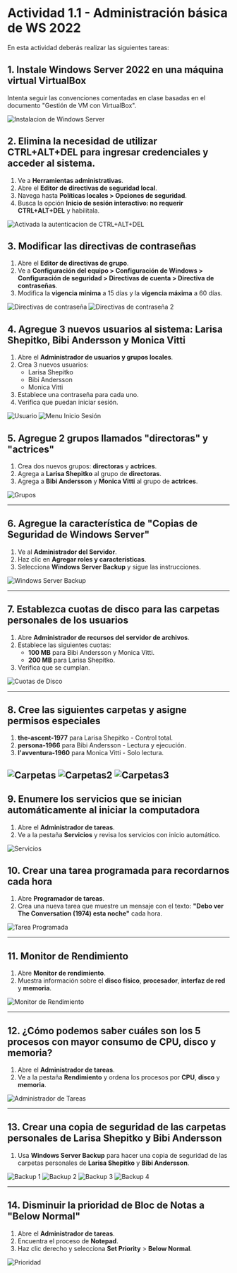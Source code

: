 # Actividad 1.1 - Administración básica de WS 2022

En esta actividad deberás realizar las siguientes tareas:

## 1. Instale Windows Server 2022 en una máquina virtual VirtualBox

Intenta seguir las convenciones comentadas en clase basadas en el documento "Gestión de VM con VirtualBox".

![Instalacion de Windows Server](img-1.1/1.png)

## 2. Elimina la necesidad de utilizar CTRL+ALT+DEL para ingresar credenciales y acceder al sistema.

1. Ve a **Herramientas administrativas**.
2. Abre el **Editor de directivas de seguridad local**.
3. Navega hasta **Políticas locales > Opciones de seguridad**.
4. Busca la opción **Inicio de sesión interactivo: no requerir CTRL+ALT+DEL** y habilítala.


![Activada la autenticacion de CTRL+ALT+DEL](img-1.1/2.png)


## 3. Modificar las directivas de contraseñas

1. Abre el **Editor de directivas de grupo**.
2. Ve a **Configuración del equipo > Configuración de Windows > Configuración de seguridad > Directivas de cuenta > Directiva de contraseñas**.
3. Modifica la **vigencia mínima** a 15 días y la **vigencia máxima** a 60 días.

![Directivas de contraseña](img-1.1/3.png)
![Directivas de contraseña 2](img-1.1/3.2.png)


## 4. Agregue 3 nuevos usuarios al sistema: Larisa Shepitko, Bibi Andersson y Monica Vitti

1. Abre el **Administrador de usuarios y grupos locales**.
2. Crea 3 nuevos usuarios:
    - Larisa Shepitko
    - Bibi Andersson
    - Monica Vitti
3. Establece una contraseña para cada uno.
4. Verifica que puedan iniciar sesión.

![Usuario](img-1.1/4.png)
![Menu Inicio Sesión](img-1.1/4.1.png)

## 5. Agregue 2 grupos llamados "directoras" y "actrices"

1. Crea dos nuevos grupos: **directoras** y **actrices**.
2. Agrega a **Larisa Shepitko** al grupo de **directoras**.
3. Agrega a **Bibi Andersson** y **Monica Vitti** al grupo de **actrices**.

![Grupos](img-1.1/5.png)

---

## 6. Agregue la característica de "Copias de Seguridad de Windows Server"

1. Ve al **Administrador del Servidor**.
2. Haz clic en **Agregar roles y características**.
3. Selecciona **Windows Server Backup** y sigue las instrucciones.

![Windows Server Backup](img-1.1/6.png)

---

## 7. Establezca cuotas de disco para las carpetas personales de los usuarios

1. Abre **Administrador de recursos del servidor de archivos**.
2. Establece las siguientes cuotas:
    - **100 MB** para Bibi Andersson y Monica Vitti.
    - **200 MB** para Larisa Shepitko.
3. Verifica que se cumplan.

![Cuotas de Disco](img-1.1/7.png)

---

## 8. Cree las siguientes carpetas y asigne permisos especiales

1. **the-ascent-1977** para Larisa Shepitko - Control total.
2. **persona-1966** para Bibi Andersson - Lectura y ejecución.
3. **l'avventura-1960** para Monica Vitti - Solo lectura.

![Carpetas](img-1.1/8.1.png)
![Carpetas2](img-1.1/8.2.png)
![Carpetas3](img-1.1/8.3.png)
---

## 9. Enumere los servicios que se inician automáticamente al iniciar la computadora

1. Abre el **Administrador de tareas**.
2. Ve a la pestaña **Servicios** y revisa los servicios con inicio automático.

![Servicios](img-1.1/9.png)

## 10. Crear una tarea programada para recordarnos cada hora

1. Abre **Programador de tareas**.
2. Crea una nueva tarea que muestre un mensaje con el texto: **"Debo ver The Conversation (1974) esta noche"** cada hora.

![Tarea Programada](img-1.1/10.png)

---

## 11. Monitor de Rendimiento

1. Abre **Monitor de rendimiento**.
2. Muestra información sobre el **disco físico**, **procesador**, **interfaz de red** y **memoria**.

![Monitor de Rendimiento](img-1.1/11.png)

---

## 12. ¿Cómo podemos saber cuáles son los 5 procesos con mayor consumo de CPU, disco y memoria?

1. Abre el **Administrador de tareas**.
2. Ve a la pestaña **Rendimiento** y ordena los procesos por **CPU**, **disco** y **memoria**.

![Administrador de Tareas](img-1.1/12.png)

---

## 13. Crear una copia de seguridad de las carpetas personales de Larisa Shepitko y Bibi Andersson

1. Usa **Windows Server Backup** para hacer una copia de seguridad de las carpetas personales de **Larisa Shepitko** y **Bibi Andersson**.

![Backup 1](img-1.1/13.1.png)
![Backup 2](img-1.1/13.2.png)
![Backup 3](img-1.1/13.3.png)
![Backup 4](img-1.1/13.4.png)

---

## 14. Disminuir la prioridad de Bloc de Notas a "Below Normal"

1. Abre el **Administrador de tareas**.
2. Encuentra el proceso de **Notepad**.
3. Haz clic derecho y selecciona **Set Priority** > **Below Normal**.

![Prioridad](img-1.1/14.png)


